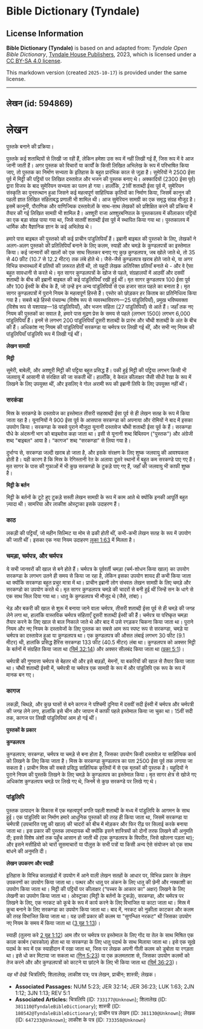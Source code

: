 # Bible Dictionary (Tyndale)

## License Information

**Bible Dictionary (Tyndale)** is based on and adapted from: _Tyndale Open Bible Dictionary_, [Tyndale House Publishers](https://tyndaleopenresources.com/), 2023, which is licensed under a [CC BY-SA 4.0 license](https://creativecommons.org/licenses/by-sa/4.0/legalcode.en).

This markdown version (created `2025-10-17`) is provided under the same license.



--------------------------------

## लेखन (id: 594869)

लेखन
====

पुस्तके बनाने की प्रक्रिया।

पुस्तके कई शताब्दियों से लिखी जा रही हैं, लेकिन हमेशा उस रूप में नहीं लिखी गई हैं, जिस रूप में वे आज जानी जाती हैं। अगर पुस्तक को विचारों या कार्यों के किसी लिखित अभिलेख के रूप में परिभाषित किया जाए, तो पुस्तक का निर्माण सभ्यता के इतिहास के बहुत प्रारंभिक काल से जुड़ा है। सुमेरियों ने 2500 ईसा पूर्व में मिट्टी की पट्टियों पर लिखित दस्तावेज़ और भजन की पुस्तक बनाए थे। अक्कादियों (2300 ईसा पूर्व) द्वारा विजय के बाद सुमेरियन सभ्यता का पतन हो गया। हालाँकि, 21वीं शताब्दी ईसा पूर्व में, सुमेरियन संस्कृति का पुनरुत्थान हुआ जिसने कई महत्वपूर्ण साहित्यिक कृतियों का निर्माण किया, जिसमें कानून की पहली ज्ञात लिखित संहिताबद्ध प्रणाली भी शामिल थी। आज सुमेरियन सामग्री का एक समृद्ध संग्रह मौजूद है। इसमें कानूनी, पौराणिक और वाणिज्यिक दस्तावेज़ों के साथ\-साथ लेखकों को प्रशिक्षित करने की प्रक्रिया में तैयार की गई लिखित सामग्री भी शामिल है। अश्शूरी राजा अश्शुरबनिपाल के पुस्तकालय में कीलाकार पट्टियों का एक बड़ा संग्रह पाया गया था, जिसे सातवीं शताब्दी ईसा पूर्व में स्थापित किया गया था। पुस्तकालय में धार्मिक और वैज्ञानिक ज्ञान के कई अभिलेख थे।

हमारे पास बाइबल की पुस्तको की कई प्राचीन पांडुलिपियाँ हैं। इब्रानी बाइबल की पुस्तको के लिए, लेखकों ने अलग\-अलग पुस्तको की प्रतिलिपियाँ बनाने के लिए कलम, स्याही और चमड़े के कुण्डलपत्रों का इस्तेमाल किया। कई जानवरों की खालों को एक साथ सिलकर बनाए गए कुछ कुण्डलपत्र, जब खोले जाते थे, तो 35 से 40 फ़ीट (10\.7 से 12\.2 मीटर) तक लंबे होते थे। जैसे\-जैसे कुण्डलपत्र खराब होते जाते थे, या अगर विभिन्न सभास्थलों में प्रतियों की ज़रूरत होती थी, तो यहूदी लेखक अतिरिक्त प्रतियाँ बनाते थे \- और वे ऐसा बहुत सावधानी से करते थे। मृत सागर कुण्डलपत्रों के खोज से पहले, संग्रहालयों में आठवीं और दसवीं शताब्दी के बीच की इब्रानी बाइबल की कई पांडुलिपियाँ रखी हुई थीं। मृत सागर कुण्डलपत्र 100 ईसा पूर्व और 100 ईस्वी के बीच के हैं, जो उन्हें इन अन्य पांडुलिपियों से एक हजार साल पहले का बनाता है। मृत सागर कुण्डलपत्रों में पुराने नियम के महत्वपूर्ण हिस्से हैं। एस्तेर को छोड़कर हर किताब का प्रतिनिधित्व किया गया है। सबसे बड़े हिस्से पंचग्रन्थ (विशेष रूप से व्यवस्थाविवरण—25 पांडुलिपियाँ), प्रमुख भविष्यवक्ता (विशेष रूप से यशायाह—18 पांडुलिपियाँ), और भजन संहिता (27 पांडुलिपियाँ) से आते हैं। जहाँ तक नए नियम की पुस्तकों का सवाल है, हमारे पास मुद्रण प्रेस के समय से पहले (लगभग 1500\) लगभग 6,000 पांडुलिपियाँ हैं। इनमें से लगभग 200 पांडुलिपियाँ दूसरी शताब्दी के प्रारंभ और चौथी शताब्दी के अंत के बीच की हैं। अधिकांश नए नियम की पांडुलिपियाँ सरकण्डा या चर्मपत्र पर लिखी गई थीं, और सभी नए नियम की पांडुलिपियाँ पांडुलिपि रूप में लिखी गई थीं।

**लेखन सामग्री**

**मिट्टी**

सुमेरी, बाबेली, और अश्शूरी मिट्टी की पट्टिया बहुत प्रसिद्ध हैं। पकी हुई मिट्टी की पट्टिया लगभग किसी भी जलवायु में आसानी से संरक्षित की जा सकती थीं। हालाँकि, वे केवल कीलाक्षर जैसी सीधी रेखा के रूप में लिखने के लिए उपयुक्त थीं, और इसलिए वे गोल अरामी रूप की इब्रानी लिपि के लिए उपयुक्त नहीं थीं।

### सरकंडा

मिस्र के सरकण्डे के दस्तावेज का इस्तेमाल तीसरी सहस्राब्दी ईसा पूर्व से ही लेखन सतह के रूप में किया जाता रहा है। यूनानियों ने 900 ईसा पूर्व के आसपास सरकण्डा को अपनाया और रोमियों ने बाद में इसका उपयोग किया। सरकण्डा के सबसे पुराने मौजूदा यूनानी दस्तावेज चौथी शताब्दी ईसा पूर्व के हैं। सरकण्डा पौधे के अंदरूनी भाग को बाइब्लोस कहा जाता था। इसी से यूनानी शब्द बिब्लियन ("पुस्तक") और अंग्रेजी शब्द "बाइबल" आया है। “कागज” शब्द “सरकण्डा” से लिया गया है।

दुर्भाग्य से, सरकण्डा जल्दी खराब हो जाता है, और इसके संरक्षण के लिए शुष्क जलवायु की आवश्यकता होती है। यही कारण है कि मिस्र के रेगिस्तानी रेत के अलावा दूसरे स्थानों में बहुत कम सरकण्डे पाए गए हैं। मृत सागर के पास की गुफाओं में भी कुछ सरकण्डो के टुकड़े पाए गए हैं, जहाँ की जलवायु भी काफी शुष्क है।

**मिट्टी के बर्तन**

मिट्टी के बर्तनों के टूटे हुए टुकड़े सस्ती लेखन सामग्री के रूप में काम आते थे क्योंकि इनकी आपूर्ति बहुत ज़्यादा थी। सामरिया और लाकीश ओस्ट्राका इसके उदाहरण हैं।

### काठ

लकड़ी की पट्टियाँ, जो महीन सिल्मिट या मोम से ढकी होती थीं, कभी\-कभी लेखन सतह के रूप में उपयोग की जाती थीं। इसका एक नया नियम उदाहरण [लूका 1:63](https://ref.ly/Luke1:63) में मिलता है।

### चमड़ा, चर्मपत्र, और चर्मपत्र

ये सभी जानवरों की खाल से बने होते हैं। चर्मपत्र के पूर्ववर्ती चमड़ा (चर्म\-शोधन किया खाल) का उपयोग सरकण्डा के लगभग उतने ही समय से किया जा रहा है, लेकिन इसका उपयोग शायद ही कभी किया जाता था क्योंकि सरकण्डा बहुत प्रचुर मात्रा में था। प्राचीन इब्रानी लोग संभवतः लेखन सामग्री के लिए चमड़े और सरकण्डो का उपयोग करते थे। मृत सागर कुण्डलपत्र चमड़े की चादरों से बनी हुई थीं जिन्हें सन के धागे से एक साथ सिल दिया गया था। धातु के कुण्डलपत्र भी मौजूद थे (जैसे, तांबा)।

भेड़ और बकरी की खाल से शुरू में बनाया जाने वाला चर्मपत्र, तीसरी शताब्दी ईसा पूर्व से ही चमड़े की जगह लेने लगा था, हालांकि वास्तविक चर्मपत्र संहिताएँ दूसरी शताब्दी ईस्वी की हैं। चर्मपत्र या परिष्कृत चमड़ा तैयार करने के लिए खाल से बाल निकाले जाते थे और बाद में उसे रगड़कर चिकना किया जाता था। पुराने नियम और नए नियम के दस्तावेजों के लिए पुस्तक का सबसे आम रूप स्पष्ट रूप से सरकण्डा, चमड़े या चर्मपत्र का दस्तावेज हुआ या कुण्डलपत्र था। एक कुण्डलपत्र की औसत लंबाई लगभग 30 फीट (9\.1 मीटर) थी, हालांकि प्रसिद्ध हैरिस सरकण्डा 133 फीट (40\.5 मीटर) लंबा था। कुण्डलपत्र को अक्सर मिट्टी के बर्तनों में संग्रहित किया जाता था ([यिर्म 32:14](https://ref.ly/Jer32:14)) और अक्सर सीलबंद किया जाता था ([प्रका 5:1](https://ref.ly/Rev5:1))।

चर्मपत्री की गुणवत्ता चर्मपत्र से बेहतर थी और इसे बछड़ों, मेमनों, या बकरियों की खाल से तैयार किया जाता था। चौथी शताब्दी ईस्वी में, चर्मपत्री या चर्मपत्र एक सामग्री के रूप में और पांडुलिपि एक रूप के रूप में मानक बन गए।

### कागज

लकड़ी, चिथड़े, और कुछ घासों से बने कागज ने पश्चिमी दुनिया में दसवीं सदी ईस्वी में चर्मपत्र और चर्मपत्री की जगह लेने लगा, हालांकि इसे चीन और जापान में काफी पहले इस्तेमाल किया जा चुका था। 15वीं सदी तक, कागज पर लिखी पांडुलिपियां आम हो गई थीं।

**पुस्तकों के प्रकार**

**कुण्डलपत्र**

कुण्डलपत्र; सरकण्डा, चर्मपत्र या चमड़े से बना होता है, जिसका उपयोग किसी दस्तावेज़ या साहित्यिक कार्य को लिखने के लिए किया जाता है। मिस्र के सरकण्डा कुण्डलपत्र का पता 2500 ईसा पूर्व तक लगाया जा सकता है। प्राचीन मिस्र की सबसे प्रसिद्ध साहित्यिक कृतियों में से एक मृतकों की पुस्तक है। यहूदियों ने पुराने नियम की पुस्तकें लिखने के लिए चमड़े के कुण्डलपत्र का इस्तेमाल किया। मृत सागर क्षेत्र से खोजे गए अधिकांश कुण्डलपत्र चमड़े पर लिखे गए थे, जिनमें से कुछ सरकण्डे पर लिखे गए थे।

### पांडुलिपि

पुस्तक उत्पादन के विकास में एक महत्वपूर्ण प्रगति पहली शताब्दी के मध्य में पांडुलिपि के आगमन के साथ हुई। एक पांडुलिपि का निर्माण हमारे आधुनिक पुस्तकों की तरह ही किया जाता था, जिसमें सरकण्डा या चर्मपत्री (उपचारित पशु की खाल) की चादरों को बीच में मोड़कर और फिर रीढ़ पर सिलाई करके बनाया जाता था। इस प्रकार की पुस्तक लाभदायक थी क्योंकि इसने शास्त्रियों को दोनों तरफ लिखने की अनुमति दी; इससे विशेष अंशों तक पहुँच आसान हो जाती थी (एक कुण्डलपत्र के विपरीत, जिसे खोलना पड़ता था); और इसने मसीहियो को चारों सुसमाचारों या पौलुस के सभी पत्रों या किसी अन्य ऐसे संयोजन को एक साथ बांधने की अनुमति दी।

**लेखन उपकरण और स्याही**

इतिहास के विभिन्न कालखंडों में उपयोग में आने वाली लेखन सतहों के आधार पर, विभिन्न प्रकार के लेखन उपकरणों का उपयोग किया जाता था। पत्थर और धातु पर अंकन के लिए धातु की छेनी और नक्काशी का उपयोग किया जाता था। मिट्टी की पट्टियों पर कीलाक्षर (“पच्चर के आकार का” अक्षर) लिखने के लिए लेखनी का उपयोग किया जाता था। ओस्ट्राका (मिट्टी के बर्तनों के टुकड़े), सरकण्डा, और चर्मपत्र पर लिखने के लिए, एक नरकट को कूचे के रूप में कार्य करने के लिए विभाजित या काटा जाता था। मिस्र में कूचा बनाने के लिए सरकण्डा का उपयोग किया जाता था। बाद में, नरकट को नुकीला काटकर और कलम की तरह विभाजित किया जाता था। यह उसी प्रकार की कलम या "सुगन्धित नरकट" थी जिसका उपयोग नए नियम के समय में किया जाता था ([3 यूह 1:13](https://ref.ly/3John1:13))।

स्याही (तुलना करे [2 यूह 1:12](https://ref.ly/2John1:12)) आम तौर पर चर्मपत्र पर इस्तेमाल के लिए गोंद या तेल के साथ मिश्रित एक काला कार्बन (चारकोल) होता था या सरकण्डा के लिए धातु पदार्थ के साथ मिलाया जाता था। इसे एक सूखे पदार्थ के रूप में एक स्याहीदान में रखा जाता था, जिस पर लेखक अपनी गीली कलम को डुबोता या रगड़ता था। इसे धो कर मिटाया जा सकता था ([गिन 5:23](https://ref.ly/Num5:23)) या एक क़लमतराश से, जिसका उपयोग कलमों को तेज करने और और कुण्डलपत्रों को काटने या छांटने के लिए भी किया जाता था ([यिर्म 36:23](https://ref.ly/Jer36:23))।

*यह भी देखें:* चित्रलिपि; शिलालेख; लाकीश पत्र; पत्र लेखन, प्राचीन; शास्त्री; लेखक।

* **Associated Passages:** NUM 5:23; JER 32:14; JER 36:23; LUK 1:63; 2JN 1:12; 3JN 1:13; REV 5:1
* **Associated Articles:** चित्रलिपि (ID: `733177@Unknown`); शिलालेख (ID: `381110@TyndaleBibleDictionary`); शास्त्री (ID: `180542@TyndaleBibleDictionary`); प्राचीन पत्र लेखन (ID: `381130@Unknown`); लेखक (ID: `647233@Unknown`); लाकीश के पत्र (ID: `733358@Unknown`)

